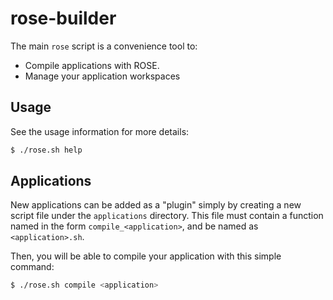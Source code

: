 rose-builder
============

The main `rose` script is a convenience tool to:

* Compile applications with ROSE.
* Manage your application workspaces

Usage
-----

See the usage information for more details:

```bash
$ ./rose.sh help
```


Applications
------------

New applications can be added as a "plugin" simply by creating a new script file
under the `applications` directory.  This file must contain a function named in
the form `compile_<application>`, and be named as `<application>.sh`.

Then, you will be able to compile your application with this simple command:

```bash
$ ./rose.sh compile <application>
```
